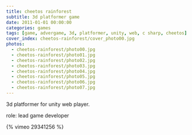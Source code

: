 ```yaml
---
title: cheetos rainforest
subtitle: 3d platformer game
date: 2011-01-01 00:00:00
categories: games
tags: [game, advergame, 3d, platformer, unity, web, c sharp, cheetos]
cover_index: cheetos-rainforest/cover_photo00.jpg
photos:
  - cheetos-rainforest/photo00.jpg
  - cheetos-rainforest/photo01.jpg
  - cheetos-rainforest/photo02.jpg
  - cheetos-rainforest/photo03.jpg
  - cheetos-rainforest/photo04.jpg
  - cheetos-rainforest/photo05.jpg
  - cheetos-rainforest/photo06.jpg
  - cheetos-rainforest/photo07.jpg
---
```

3d platformer for unity web player.

role: lead game developer

{% vimeo 29341256 %}
